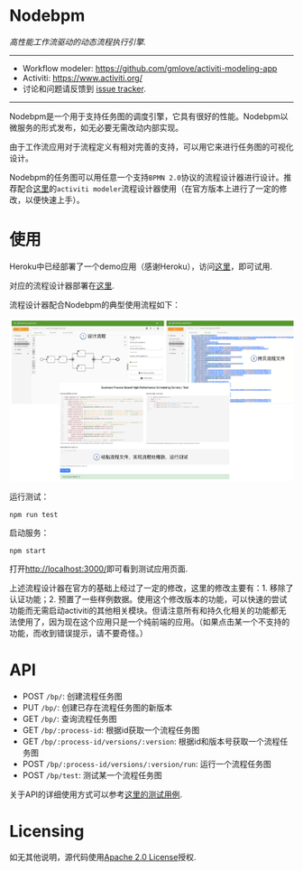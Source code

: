 # Nodebpm

*高性能工作流驱动的动态流程执行引擎.*

---

+ Workflow modeler: https://github.com/gmlove/activiti-modeling-app
+ Activiti: https://www.activiti.org/
+ 讨论和问题请反馈到 [issue tracker](https://github.com/gmlove/nodebpm/issues).

---

Nodebpm是一个用于支持任务图的调度引擎，它具有很好的性能。Nodebpm以微服务的形式发布，如无必要无需改动内部实现。

由于工作流应用对于流程定义有相对完善的支持，可以用它来进行任务图的可视化设计。

Nodebpm的任务图可以用任意一个支持`BPMN 2.0`协议的流程设计器进行设计。推荐配合[这里](https://github.com/gmlove/activiti-modeling-app)的`activiti modeler`流程设计器使用（在官方版本上进行了一定的修改，以便快速上手）。

# 使用

Heroku中已经部署了一个demo应用（感谢Heroku），访问[这里](https://node-bpm.herokuapp.com/)，即可试用.

对应的流程设计器部署在[这里](https://node-bpm-modeler.herokuapp.com/).

流程设计器配合Nodebpm的典型使用流程如下：

![使用](doc/usage.png)


运行测试：

```shell
npm run test
```

启动服务：

```shell
npm start
```

打开[http://localhost:3000/](http://localhost:3000/)即可看到测试应用页面.

上述流程设计器在官方的基础上经过了一定的修改，这里的修改主要有：1. 移除了认证功能；2. 预置了一些样例数据。使用这个修改版本的功能，可以快速的尝试功能而无需启动activiti的其他相关模块。但请注意所有和持久化相关的功能都无法使用了，因为现在这个应用只是一个纯前端的应用。（如果点击某一个不支持的功能，而收到错误提示，请不要奇怪。）

# API

- POST `/bp/`: 创建流程任务图
- PUT `/bp/`: 创建已存在流程任务图的新版本
- GET `/bp/`: 查询流程任务图
- GET `/bp/:process-id`: 根据id获取一个流程任务图
- GET `/bp/:process-id/versions/:version`: 根据id和版本号获取一个流程任务图
- POST `/bp/:process-id/versions/:version/run`: 运行一个流程任务图
- POST `/bp/test`: 测试某一个流程任务图

关于API的详细使用方式可以参考[这里的测试用例](https://github.com/gmlove/nodebpm/blob/master/routes/bp.spec.js).

# Licensing
如无其他说明，源代码使用[Apache 2.0 License](./LICENSE)授权.